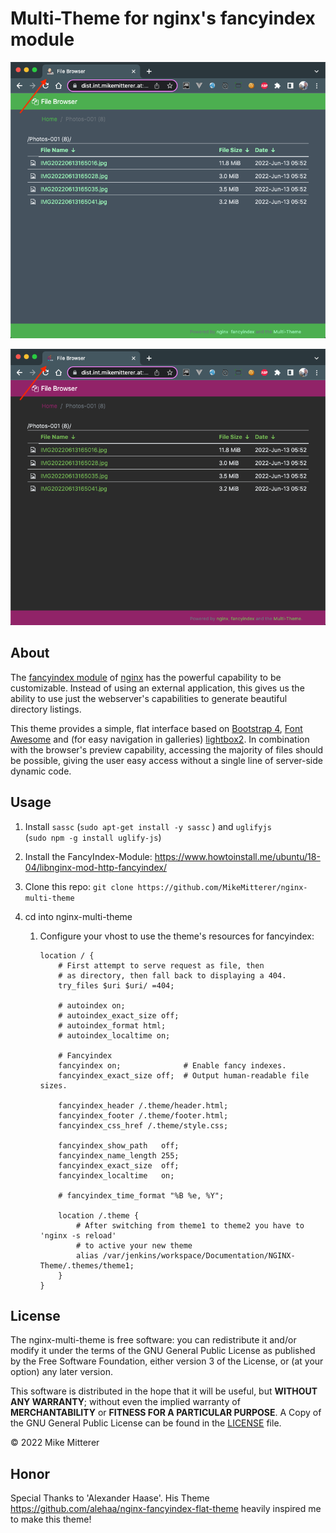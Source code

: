 # Multi-Theme for nginx's fancyindex module

![](doc/screenshot1.png)

![](doc/screenshot2.png)


## About

The [fancyindex module](https://github.com/aperezdc/ngx-fancyindex) of
[nginx](http://nginx.org/) has the powerful capability to be customizable.
Instead of using an external application, this gives us the ability to use
just the webserver's capabilities to generate beautiful directory listings.

This theme provides a simple, flat interface based on
[Bootstrap 4](https://getbootstrap.com), [Font Awesome](https://fontawesome.com)
and (for easy navigation in galleries)
[lightbox2](http://lokeshdhakar.com/projects/lightbox2/). In combination with
the browser's preview capability, accessing the majority of files should be
possible, giving the user easy access without a single line of server-side
dynamic code.


## Usage

1. Install `sassc` (`sudo apt-get install -y sassc` ) and `uglifyjs`  
   (`sudo npm -g install uglify-js`) 

2. Install the FancyIndex-Module: <https://www.howtoinstall.me/ubuntu/18-04/libnginx-mod-http-fancyindex/>

3. Clone this repo: `git clone https://github.com/MikeMitterer/nginx-multi-theme`  

4. cd into nginx-multi-theme
 
   1. Configure your vhost to use the theme's resources for fancyindex:
       ```       
       location / {
           # First attempt to serve request as file, then
           # as directory, then fall back to displaying a 404.
           try_files $uri $uri/ =404;

           # autoindex on;
           # autoindex_exact_size off;
           # autoindex_format html;
           # autoindex_localtime on;

           # Fancyindex
           fancyindex on;              # Enable fancy indexes.
           fancyindex_exact_size off;  # Output human-readable file sizes.

           fancyindex_header /.theme/header.html;
           fancyindex_footer /.theme/footer.html;
           fancyindex_css_href /.theme/style.css;

           fancyindex_show_path   off;
           fancyindex_name_length 255;
           fancyindex_exact_size  off;
           fancyindex_localtime   on;
      
           # fancyindex_time_format "%B %e, %Y";

           location /.theme { 
               # After switching from theme1 to theme2 you have to 'nginx -s reload'
               # to active your new theme
               alias /var/jenkins/workspace/Documentation/NGINX-Theme/.themes/theme1;
           }   
       }
       ```


## License

The nginx-multi-theme is free software: you can redistribute it and/or
modify it under the terms of the GNU General Public License as published by the
Free Software Foundation, either version 3 of the License, or (at your option)
any later version.

This software is distributed in the hope that it will be useful, but **WITHOUT
ANY WARRANTY**; without even the implied warranty of **MERCHANTABILITY** or
**FITNESS FOR A PARTICULAR PURPOSE**. A Copy of the GNU General Public License
can be found in the [LICENSE](LICENSE) file.

&copy; 2022 Mike Mitterer

## Honor 
Special Thanks to 'Alexander Haase'. His Theme <https://github.com/alehaa/nginx-fancyindex-flat-theme>
heavily inspired me to make this theme!
